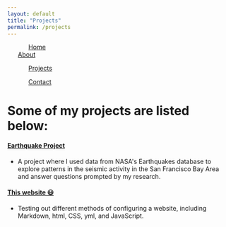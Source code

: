 ```yaml
---
layout: default
title: "Projects"
permalink: /projects
---
```


 <head>
    <title>Projects</title>
    <link rel="stylesheet" href="assets/css/style.css">
  </head>
  <body>
    <nav class = "navbar">
            <ul class="navlinks">
                <ul class="navitem"><a class="current" href ="index.html">Home</a></ul>
                <u1 class="navitem"><a href="about">About</a></u1>
                <ul class="navitem"><a href="projects">Projects</a></ul>
                <ul class="navitem"><a href="contact">Contact</a></ul>
            </ul>
        </ul>
    </nav>
  </body>


# Some of my projects are listed below:
#### [Earthquake Project]
* A project where I used data from NASA's Earthquakes database to explore patterns in the seismic activity in the San Francisco Bay Area
  and answer questions prompted by my research.

#### [This website 😃]
* Testing out different methods of configuring a website, including Markdown, html, CSS, yml, and JavaScript.

[Earthquake Project]: https://jzuckut.github.io/earthquake-project/
[This website 😃]: https://jzuckut.github.io
